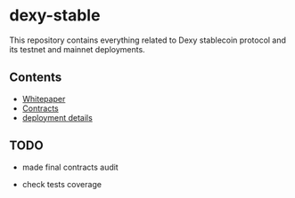 # dexy-stable

This repository contains everything related to Dexy stablecoin protocol and its testnet and mainnet deployments.

## Contents

* [Whitepaper](paper/dexy.pdf)
* [Contracts](contracts/)
* [deployment details](spec/deployment.md)

## TODO

* made final contracts audit

* check tests coverage